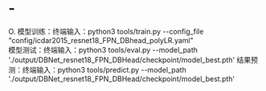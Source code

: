 # -
O.
模型训练：终端输入：python3 tools/train.py --config_file "config/icdar2015_resnet18_FPN_DBhead_polyLR.yaml"  
模型测试：终端输入：python3 tools/eval.py --model_path './output/DBNet_resnet18_FPN_DBHead/checkpoint/model_best.pth'
结果预测：终端输入：python3 tools/predict.py --model_path './output/DBNet_resnet18_FPN_DBHead/checkpoint/model_best.pth'
